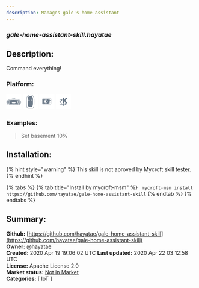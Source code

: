 ```yaml
---
description: Manages gale's home assistant
---
```


### _gale-home-assistant-skill.hayatae_  
## Description:  
Command everything!  
  
  
### Platform:  
 ![Mark I](../.gitbook/assets/mark-1-icon.png)  ![Mark II](../.gitbook/assets/mark-2-icon.png)  ![Picroft](../.gitbook/assets/picroft-icon.png)  ![plasmoid](../.gitbook/assets/kde.png)   
### Examples:  
> Set basement 10%  
  
## Installation:  
{% hint style="warning" %}
This skill is not aproved by Mycroft skill tester.
{% endhint %}
    
{% tabs %}
{% tab title="Install by mycroft-msm" %}
``` mycroft-msm install https://github.com/hayatae/gale-home-assistant-skill```
{% endtab %}
  {% endtabs %}
    
## Summary:  
**Github:** [https://github.com/hayatae/gale-home-assistant-skill](https://github.com/hayatae/gale-home-assistant-skill)  
**Owner:** [@hayatae](https://github.com/hayatae)  
**Created:** 2020 Apr 19 19:06:02 UTC  **Last updated:** 2020 Apr 22 03:12:58 UTC  
**License:** Apache License 2.0  
**Market status:** [Not in Market](https://market.mycroft.ai/skill/)  
**Categories:** [ IoT ]   
